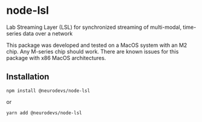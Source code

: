 # node-lsl
Lab Streaming Layer (LSL) for synchronized streaming of multi-modal, time-series data over a network 

This package was developed and tested on a MacOS system with an M2 chip. Any M-series chip should work. There are known issues for this package with x86 MacOS architectures.

## Installation

`npm install @neurodevs/node-lsl` 

or 

`yarn add @neurodevs/node-lsl`
